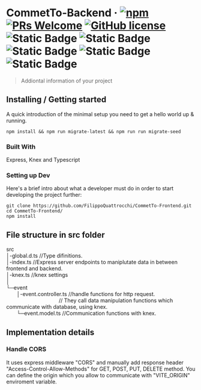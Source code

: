 # CommetTo-Backend &middot; [![npm](https://img.shields.io/npm/v/npm.svg?style=flat-square)](https://www.npmjs.com/package/npm) [![PRs Welcome](https://img.shields.io/badge/PRs-welcome-brightgreen.svg?style=flat-square)](http://makeapullrequest.com) [![GitHub license](https://img.shields.io/badge/license-MIT-blue.svg?style=flat-square)](https://github.com/your/your-project/blob/master/LICENSE) ![Static Badge](https://img.shields.io/badge/Express%20js-000000?style=for-the-badge&logo=express&logoColor=white) ![Static Badge](https://img.shields.io/badge/PostgreSQL-316192?style=for-the-badge&logo=postgresql&logoColor=white) ![Static Badge](https://img.shields.io/badge/Postman-FF6C37?style=for-the-badge&logo=Postman&logoColor=white) ![Static Badge](https://img.shields.io/badge/TypeScript-007ACC?style=for-the-badge&logo=typescript&logoColor=white) ![Static Badge](https://img.shields.io/badge/axios-671ddf?&style=for-the-badge&logo=axios&logoColor=white)

> Addiontal information of your project

## Installing / Getting started

A quick introduction of the minimal setup you need to get a hello world up &
running.

```shell
npm install && npm run migrate-latest && npm run run migrate-seed
```

### Built With

Express, Knex and Typescript

### Setting up Dev

Here's a brief intro about what a developer must do in order to start developing
the project further:

```shell
git clone https://github.com/FilippoQuattrocchi/CommetTo-Frontend.git
cd CommetTo-Frontend/
npm install
```

## File structure in src folder

src <br>
│-global.d.ts //Type difinitions. <br>
│-index.ts //Express server endpoints to maniplutate data in between frontend and backend.<br>
│-knex.ts //knex settings<br>
│<br>
└─event<br>
&emsp;&emsp;│-event.controller.ts //handle functions for http request.<br>
&emsp;&emsp;&emsp;&emsp;&emsp;&emsp;&emsp;&emsp;&emsp;&emsp;// They call data manipulation functions which communicate with database, using knex. <br>
&emsp;&emsp;└─event.model.ts //Communication functions with knex.<br>

## Implementation details
### Handle CORS
It uses express middleware "CORS" and manually add response header "Access-Control-Allow-Methods" for GET, POST, PUT, DELETE method.
You can define the origin which you allow to communicate with "VITE_ORIGIN" enviroment variable.
